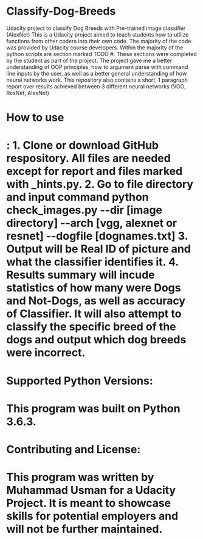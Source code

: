 # Classify-Dog-Breeds
Udacity project to classify Dog Breeds with Pre-trained image classifier (AlexNet)
This is a Udacity project aimed to teach students how to utilize functions from other coders into their own code. The majority of the code was provided by Udacity course developers. Within the majority of the python scripts are section marked TODO #. These sections were completed by the student as part of the project. The project gave me a better understanding of OOP principles, how to argument parse with command line inputs by the user, as well as a better general understanding of how neural networks work. This repository also contains a short, 1 paragraph report over results achieved between 3 different neural networks (VGG, ResNet, AlexNet)

<h1>How to use<h1>:
1. Clone or download GitHub respository. All files are needed except for report and files marked with _hints.py.
2. Go to file directory and input command python check_images.py --dir [image directory] --arch [vgg, alexnet or resnet] --dogfile [dognames.txt]
3. Output will be Real ID of picture and what the classifier identifies it. 
4. Results summary will incude statistics of how many were Dogs and Not-Dogs, as well as accuracy of Classifier. It will also attempt to classify the specific breed of the dogs and output which dog breeds were incorrect. 

<h1>Supported Python Versions:<h1>
This program was built on Python 3.6.3. 

<h1>Contributing and License:<h1>
This program was written by Muhammad Usman for a Udacity Project. It is meant to showcase skills for potential employers and will not be further maintained. 
